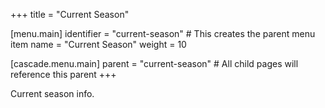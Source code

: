 +++
title = "Current Season"

[menu.main]
identifier = "current-season"  # This creates the parent menu item
name = "Current Season"
weight = 10

[cascade.menu.main]
parent = "current-season"  # All child pages will reference this parent
+++

Current season info.
